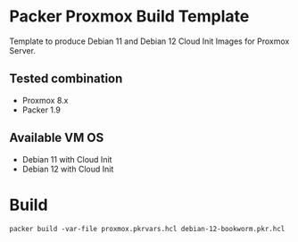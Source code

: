 # Packer Proxmox Build Template

Template to produce Debian 11 and Debian 12 Cloud Init Images for Proxmox Server.

## Tested combination
* Proxmox 8.x
* Packer 1.9

## Available VM OS
- Debian 11 with Cloud Init
- Debian 12 with Cloud Init

# Build

```
packer build -var-file proxmox.pkrvars.hcl debian-12-bookworm.pkr.hcl
```
